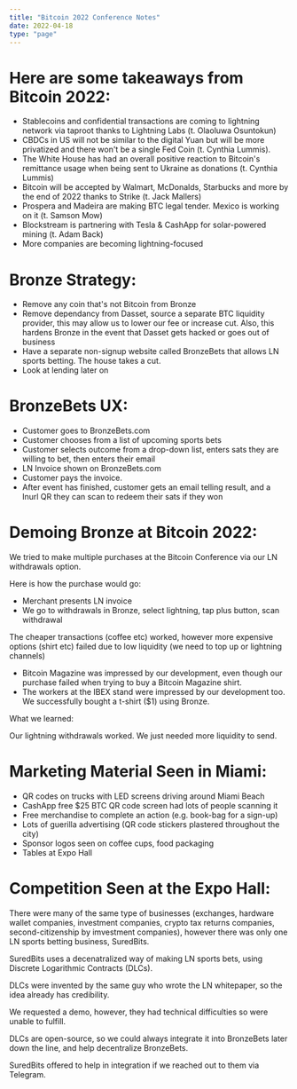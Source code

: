 ```yaml
---
title: "Bitcoin 2022 Conference Notes"
date: 2022-04-18
type: "page"
---
```


# Here are some takeaways from Bitcoin 2022:

- Stablecoins and confidential transactions are coming to lightning network via taproot thanks to Lightning Labs (t. Olaoluwa Osuntokun)
- CBDCs in US will not be similar to the digital Yuan but will be more privatized and there won't be a single Fed Coin (t. Cynthia Lummis).
- The White House has had an overall positive reaction to Bitcoin's remittance usage when being sent to Ukraine as donations (t. Cynthia Lummis)
- Bitcoin will be accepted by Walmart, McDonalds, Starbucks and more by the end of 2022 thanks to Strike (t. Jack Mallers)
- Prospera and Madeira are making BTC legal tender. Mexico is working on it (t. Samson Mow)
- Blockstream is partnering with Tesla & CashApp for solar-powered mining (t. Adam Back)
- More companies are becoming lightning-focused

# Bronze Strategy:

- Remove any coin that's not Bitcoin from Bronze
- Remove dependancy from Dasset, source a separate BTC liquidity provider, this may allow us to lower our fee or increase cut. Also, this hardens Bronze in the event that Dasset gets hacked or goes out of business
- Have a separate non-signup website called BronzeBets that allows LN sports betting. The house takes a cut.
- Look at lending later on

# BronzeBets UX:

- Customer goes to BronzeBets.com
- Customer chooses from a list of upcoming sports bets
- Customer selects outcome from a drop-down list, enters sats they are willing to bet, then enters their email
- LN Invoice shown on BronzeBets.com
- Customer pays the invoice.
- After event has finished, customer gets an email telling result, and a lnurl QR they can scan to redeem their sats if they won

# Demoing Bronze at Bitcoin 2022:

We tried to make multiple purchases at the Bitcoin Conference via our LN withdrawals option.

Here is how the purchase would go:

- Merchant presents LN invoice
- We go to withdrawals in Bronze, select lightning, tap plus button, scan withdrawal

The cheaper transactions (coffee etc) worked, however more expensive options (shirt etc) failed due to low liquidity (we need to top up or lightning channels)

- Bitcoin Magazine was impressed by our development, even though our purchase failed when trying to buy a Bitcoin Magazine shirt.
- The workers at the IBEX stand were impressed by our development too. We successfully bought a t-shirt ($1) using Bronze.

What we learned:

Our lightning withdrawals worked. We just needed more liquidity to send.

# Marketing Material Seen in Miami:

- QR codes on trucks with LED screens driving around Miami Beach
- CashApp free $25 BTC QR code screen had lots of people scanning it
- Free merchandise to complete an action (e.g. book-bag for a sign-up)
- Lots of guerilla advertising (QR code stickers plastered throughout the city)
- Sponsor logos seen on coffee cups, food packaging
- Tables at Expo Hall

# Competition Seen at the Expo Hall:

There were many of the same type of businesses (exchanges, hardware wallet companies, investment companies, crypto tax returns companies, second-citizenship by imvestment companies), however there was only one LN sports betting business, SuredBits.

SuredBits uses a decenatralized way of making LN sports bets, using Discrete Logarithmic Contracts (DLCs).

DLCs were invented by the same guy who wrote the LN whitepaper, so the idea already has credibility.

We requested a demo, however, they had technical difficulties so were unable to fulfill.

DLCs are open-source, so we could always integrate it into BronzeBets later down the line, and help decentralize BronzeBets.

SuredBits offered to help in integration if we reached out to them via Telegram.


